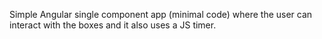 Simple Angular single component app (minimal code) where the user can interact with the boxes and it also uses a JS timer.
